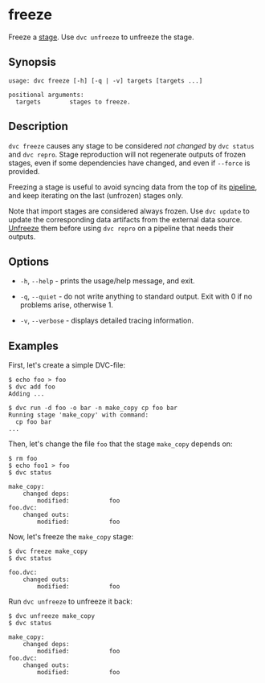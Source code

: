 # freeze

Freeze a [stage](/doc/command-reference/run). Use `dvc unfreeze` to unfreeze the
stage.

## Synopsis

```usage
usage: dvc freeze [-h] [-q | -v] targets [targets ...]

positional arguments:
  targets        stages to freeze.
```

## Description

`dvc freeze` causes any stage to be considered _not changed_ by `dvc status` and
`dvc repro`. Stage reproduction will not regenerate <abbr>outputs</abbr> of
frozen stages, even if some dependencies have changed, and even if `--force` is
provided.

Freezing a stage is useful to avoid syncing data from the top of its
[pipeline](/doc/command-reference/pipeline), and keep iterating on the last
(unfrozen) stages only.

Note that <abbr>import stages</abbr> are considered always frozen. Use
`dvc update` to update the corresponding <abbr>data artifacts</abbr> from the
external data source. [Unfreeze](/doc/command-reference/unfreeze) them before
using `dvc repro` on a pipeline that needs their outputs.

## Options

- `-h`, `--help` - prints the usage/help message, and exit.

- `-q`, `--quiet` - do not write anything to standard output. Exit with 0 if no
  problems arise, otherwise 1.

- `-v`, `--verbose` - displays detailed tracing information.

## Examples

First, let's create a simple DVC-file:

```dvc
$ echo foo > foo
$ dvc add foo
Adding ...

$ dvc run -d foo -o bar -n make_copy cp foo bar
Running stage 'make_copy' with command:
  cp foo bar
...
```

Then, let's change the file `foo` that the stage `make_copy` depends on:

```dvc
$ rm foo
$ echo foo1 > foo
$ dvc status

make_copy:
	changed deps:
		modified:           foo
foo.dvc:
	changed outs:
		modified:           foo
```

Now, let's freeze the `make_copy` stage:

```dvc
$ dvc freeze make_copy
$ dvc status

foo.dvc:
	changed outs:
		modified:           foo
```

Run `dvc unfreeze` to unfreeze it back:

```dvc
$ dvc unfreeze make_copy
$ dvc status

make_copy:
	changed deps:
		modified:           foo
foo.dvc:
	changed outs:
		modified:           foo
```
